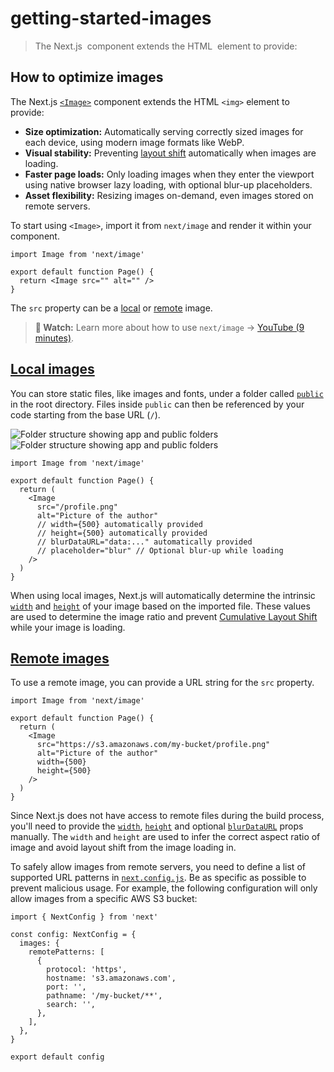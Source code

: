 # getting-started-images

> The Next.js <Image> component extends the HTML <img> element to provide:



## How to optimize images

The Next.js [`<Image>`](/docs/app/api-reference/components/image) component extends the HTML `<img>` element to provide:

*   **Size optimization:** Automatically serving correctly sized images for each device, using modern image formats like WebP.
*   **Visual stability:** Preventing [layout shift](https://web.dev/articles/cls) automatically when images are loading.
*   **Faster page loads:** Only loading images when they enter the viewport using native browser lazy loading, with optional blur-up placeholders.
*   **Asset flexibility:** Resizing images on-demand, even images stored on remote servers.

To start using `<Image>`, import it from `next/image` and render it within your component.

    import Image from 'next/image'
     
    export default function Page() {
      return <Image src="" alt="" />
    }

The `src` property can be a [local](#local-images) or [remote](#remote-images) image.

> **🎥 Watch:** Learn more about how to use `next/image` → [YouTube (9 minutes)](https://youtu.be/IU_qq_c_lKA).

## [Local images](#local-images)

You can store static files, like images and fonts, under a folder called [`public`](/docs/app/api-reference/file-conventions/public-folder) in the root directory. Files inside `public` can then be referenced by your code starting from the base URL (`/`).

![Folder structure showing app and public folders](/_next/image?url=https%3A%2F%2Fh8DxKfmAPhn8O0p3.public.blob.vercel-storage.com%2Fdocs%2Flight%2Fpublic-folder.png&w=3840&q=75)![Folder structure showing app and public folders](/_next/image?url=https%3A%2F%2Fh8DxKfmAPhn8O0p3.public.blob.vercel-storage.com%2Fdocs%2Fdark%2Fpublic-folder.png&w=3840&q=75)

    import Image from 'next/image'
     
    export default function Page() {
      return (
        <Image
          src="/profile.png"
          alt="Picture of the author"
          // width={500} automatically provided
          // height={500} automatically provided
          // blurDataURL="data:..." automatically provided
          // placeholder="blur" // Optional blur-up while loading
        />
      )
    }

When using local images, Next.js will automatically determine the intrinsic [`width`](about:/docs/app/api-reference/components/image#width-and-height) and [`height`](about:/docs/app/api-reference/components/image#width-and-height) of your image based on the imported file. These values are used to determine the image ratio and prevent [Cumulative Layout Shift](https://web.dev/articles/cls) while your image is loading.

## [Remote images](#remote-images)

To use a remote image, you can provide a URL string for the `src` property.

    import Image from 'next/image'
     
    export default function Page() {
      return (
        <Image
          src="https://s3.amazonaws.com/my-bucket/profile.png"
          alt="Picture of the author"
          width={500}
          height={500}
        />
      )
    }

Since Next.js does not have access to remote files during the build process, you'll need to provide the [`width`](about:/docs/app/api-reference/components/image#width-and-height), [`height`](about:/docs/app/api-reference/components/image#width-and-height) and optional [`blurDataURL`](about:/docs/app/api-reference/components/image#blurdataurl) props manually. The `width` and `height` are used to infer the correct aspect ratio of image and avoid layout shift from the image loading in.

To safely allow images from remote servers, you need to define a list of supported URL patterns in [`next.config.js`](/docs/app/api-reference/config/next-config-js). Be as specific as possible to prevent malicious usage. For example, the following configuration will only allow images from a specific AWS S3 bucket:

    import { NextConfig } from 'next'
     
    const config: NextConfig = {
      images: {
        remotePatterns: [
          {
            protocol: 'https',
            hostname: 's3.amazonaws.com',
            port: '',
            pathname: '/my-bucket/**',
            search: '',
          },
        ],
      },
    }
     
    export default config
